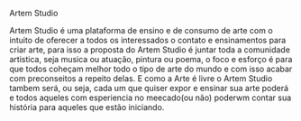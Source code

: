 Artem Studio 




Artem Studio é uma plataforma de ensino e de consumo de arte com o intuito de oferecer a todos os interessados o contato e ensinamentos para criar arte, para isso a proposta do
Artem Studio é juntar toda a comunidade artistica, seja musica ou atuação, pintura ou poema, o foco e esforço é para que todos coheçam melhor todo o tipo de arte do mundo e com 
isso acabar com preconseitos a repeito delas. E como a Arte é livre o Artem Studio tambem será, ou seja, cada um que quiser expor e ensinar sua arte poderá e todos aqueles com 
esperiencia no meecado(ou não) poderwm contar sua história para aqueles que estão iniciando.
